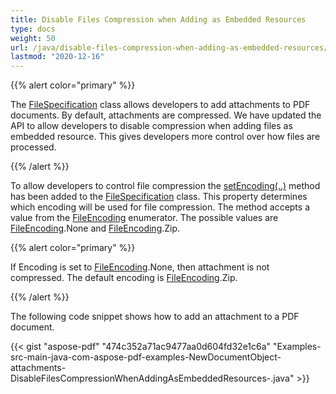 ```yaml
---
title: Disable Files Compression when Adding as Embedded Resources
type: docs
weight: 50
url: /java/disable-files-compression-when-adding-as-embedded-resources/
lastmod: "2020-12-16"
---
```


{{% alert color="primary" %}}

The [FileSpecification](https://apireference.aspose.com/java/pdf/com.aspose.pdf/FileSpecification) class allows developers to add attachments to PDF documents. By default, attachments are compressed. We have updated the API to allow developers to disable compression when adding files as embedded resource. This gives developers more control over how files are processed.

{{% /alert %}}



To allow developers to control file compression the [setEncoding(..)](https://apireference.aspose.com/java/pdf/com.aspose.pdf/FileSpecification#setEncoding-int-) method has been added to the [FileSpecification](https://apireference.aspose.com/java/pdf/com.aspose.pdf/FileSpecification) class. This property determines which encoding will be used for file compression. The method accepts a value from the [FileEncoding](https://apireference.aspose.com/java/pdf/com.aspose.pdf/FileEncoding) enumerator. The possible values are [FileEncoding](https://apireference.aspose.com/java/pdf/com.aspose.pdf/FileEncoding).None and [FileEncoding](https://apireference.aspose.com/java/pdf/com.aspose.pdf/FileEncoding).Zip.

{{% alert color="primary" %}}

If Encoding is set to [FileEncoding](https://apireference.aspose.com/java/pdf/com.aspose.pdf/FileEncoding).None, then attachment is not compressed. The default encoding is [FileEncoding](https://apireference.aspose.com/java/pdf/com.aspose.pdf/FileEncoding).Zip.

{{% /alert %}}


The following code snippet shows how to add an attachment to a PDF document.

{{< gist "aspose-pdf" "474c352a71ac9477aa0d604fd32e1c6a" "Examples-src-main-java-com-aspose-pdf-examples-NewDocumentObject-attachments-DisableFilesCompressionWhenAddingAsEmbeddedResources-.java" >}}
